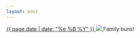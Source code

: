 ```yaml
---
layout: post
---
```


<p>
  <a href="/333">
    <time>{{ page.date | date: "%e %B %Y" }}</time>
    <img src="{{ site.assets_url }}/333.jpg">
  </a>
  Family buns!
</p>
